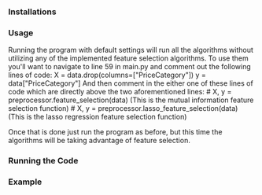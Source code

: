 ### Installations

### Usage

Running the program with default settings will run all the algorithms without utilizing any of the implemented feature selection algorithms. 
To use them you'll want to navigate to line 59 in main.py and comment out the following lines of code:
    X = data.drop(columns=["PriceCategory"])
    y = data["PriceCategory"]
And then comment in the either one of these lines of code which are directly above the two aforementioned lines:
    # X, y = preprocessor.feature_selection(data) (This is the mutual information feature selection function)
    # X, y =  preprocessor.lasso_feature_selection(data)   (This is the lasso regression feature selection function)
    
Once that is done just run the program as before, but this time the algorithms will be taking advantage of feature selection. 

### Running the Code

### Example
